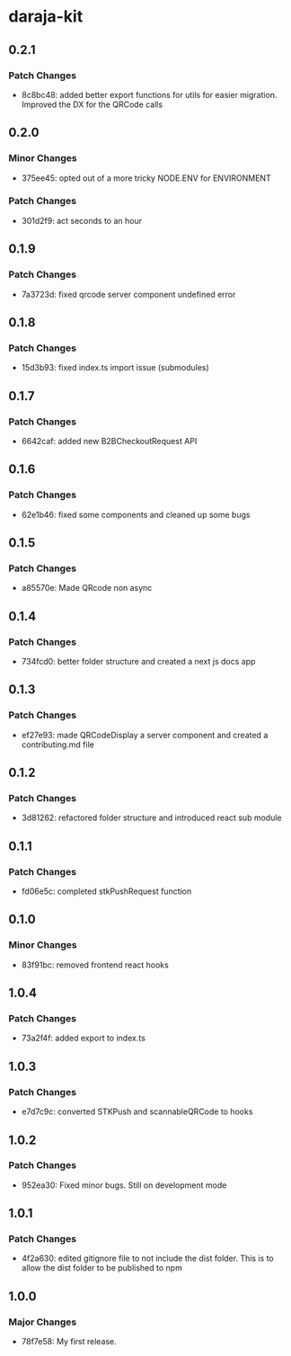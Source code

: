 # daraja-kit

## 0.2.1

### Patch Changes

- 8c8bc48: added better export functions for utils for easier migration. Improved the DX for the QRCode calls

## 0.2.0

### Minor Changes

- 375ee45: opted out of a more tricky NODE.ENV for ENVIRONMENT

### Patch Changes

- 301d2f9: act seconds to an hour

## 0.1.9

### Patch Changes

- 7a3723d: fixed qrcode server component undefined error

## 0.1.8

### Patch Changes

- 15d3b93: fixed index.ts import issue (submodules)

## 0.1.7

### Patch Changes

- 6642caf: added new B2BCheckoutRequest API

## 0.1.6

### Patch Changes

- 62e1b46: fixed some components and cleaned up some bugs

## 0.1.5

### Patch Changes

- a85570e: Made QRcode non async

## 0.1.4

### Patch Changes

- 734fcd0: better folder structure and created a next js docs app

## 0.1.3

### Patch Changes

- ef27e93: made QRCodeDisplay a server component and created a contributing.md file

## 0.1.2

### Patch Changes

- 3d81262: refactored folder structure and introduced react sub module

## 0.1.1

### Patch Changes

- fd06e5c: completed stkPushRequest function

## 0.1.0

### Minor Changes

- 83f91bc: removed frontend react hooks

## 1.0.4

### Patch Changes

- 73a2f4f: added export to index.ts

## 1.0.3

### Patch Changes

- e7d7c9c: converted STKPush and scannableQRCode to hooks

## 1.0.2

### Patch Changes

- 952ea30: Fixed minor bugs. Still on development mode

## 1.0.1

### Patch Changes

- 4f2a630: edited gitignore file to not include the dist folder. This is to allow the dist folder to be published to npm

## 1.0.0

### Major Changes

- 78f7e58: My first release.
